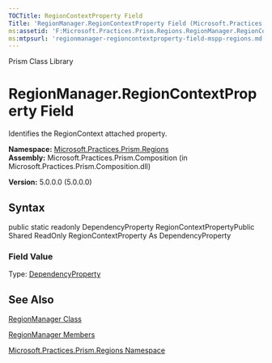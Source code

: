 ```yaml
---
TOCTitle: RegionContextProperty Field
Title: 'RegionManager.RegionContextProperty Field (Microsoft.Practices.Prism.Regions)'
ms:assetid: 'F:Microsoft.Practices.Prism.Regions.RegionManager.RegionContextProperty'
ms:mtpsurl: 'regionmanager-regioncontextproperty-field-mspp-regions.md'
---
```


Prism Class Library

RegionManager.RegionContextProperty Field
=============================================

Identifies the RegionContext attached property.

**Namespace:** [Microsoft.Practices.Prism.Regions](https://msdn.microsoft.com/library/microsoft.practices.prism.regions)
**Assembly:** Microsoft.Practices.Prism.Composition (in Microsoft.Practices.Prism.Composition.dll)

**Version:** 5.0.0.0 (5.0.0.0)

## Syntax


public static readonly DependencyProperty RegionContextPropertyPublic Shared ReadOnly RegionContextProperty As DependencyProperty
### Field Value

Type: [DependencyProperty](http://msdn.microsoft.com/en-us/library/ms589318)

See Also
--------


[RegionManager Class](https://msdn.microsoft.com/library/microsoft.practices.prism.regions.regionmanager)

[RegionManager Members](https://msdn.microsoft.com/allmembers.t:microsoft.practices.prism.regions.regionmanager)

[Microsoft.Practices.Prism.Regions Namespace](https://msdn.microsoft.com/library/microsoft.practices.prism.regions)
